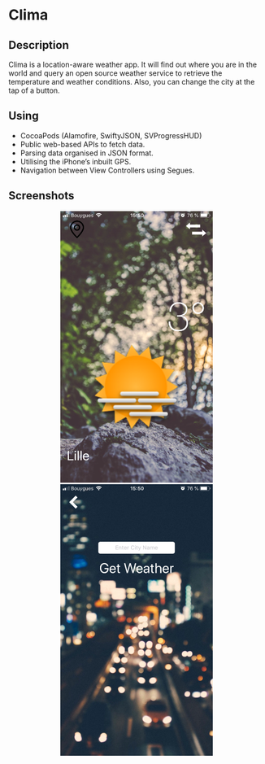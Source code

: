 # Clima

## Description

Clima is a location-aware weather app. It will find out where you are in the world and query an open source weather service to retrieve the temperature and weather conditions. Also, you can change the city at the tap of a button.

## Using

* CocoaPods (Alamofire, SwiftyJSON, SVProgressHUD)
* Public web-based APIs to fetch data.
* Parsing data organised in JSON format.
* Utilising the iPhone’s inbuilt GPS. 
* Navigation between View Controllers using Segues.

## Screenshots

<p align="center">
  <img width="300" src="https://raw.githubusercontent.com/AnthonyJean/Clima/master/screenshot1.png">
  <img width="300" src="https://raw.githubusercontent.com/AnthonyJean/Clima/master/screenshot2.png">
</p>
